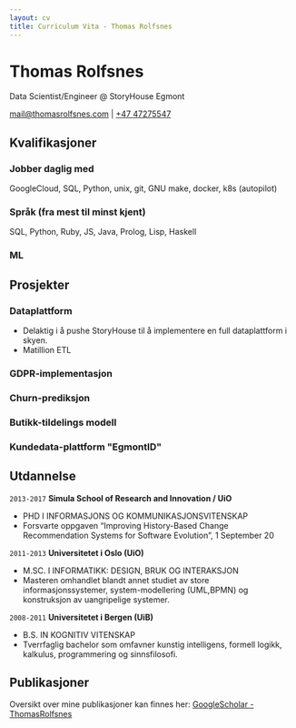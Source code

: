 ```yaml
---
layout: cv
title: Curriculum Vita - Thomas Rolfsnes
---
```

# Thomas Rolfsnes
Data Scientist/Engineer @ StoryHouse Egmont

<div id="webaddress">
<a href="mail@thomasrolfsnes.com">mail@thomasrolfsnes.com</a>
  | <a href="tel:+47 47275547">+47 47275547</a>
</div>

## Kvalifikasjoner

### Jobber daglig med
GoogleCloud, SQL, Python, unix, git, GNU make, docker, k8s (autopilot)

### Språk (fra mest til minst kjent)
SQL, Python, Ruby, JS, Java, Prolog, Lisp, Haskell

### ML

## Prosjekter

### Dataplattform

- Delaktig i å pushe StoryHouse til å implementere en full dataplattform i skyen.
- Matillion ETL

### GDPR-implementasjon

### Churn-prediksjon

### Butikk-tildelings modell


### Kundedata-plattform "EgmontID"


## Utdannelse

`2013-2017`
__Simula School of Research and Innovation / UiO__
- PHD I INFORMASJONS OG KOMMUNIKASJONSVITENSKAP
- Forsvarte oppgaven “Improving History-Based Change Recommendation Systems for Software Evolution”, 1 September 20

`2011-2013`
__Universitetet i Oslo (UiO)__
- M.SC. I INFORMATIKK: DESIGN, BRUK OG INTERAKSJON
- Masteren omhandlet blandt annet studiet av store informasjonssystemer, system-modellering (UML,BPMN) og konstruksjon av uangripelige
systemer.

`2008-2011`
__Universitetet i Bergen (UiB)__
- B.S. IN KOGNITIV VITENSKAP
- Tverrfaglig bachelor som omfavner kunstig intelligens, formell logikk, kalkulus, programmering og sinnsfilosofi.



## Publikasjoner

Oversikt over mine publikasjoner kan finnes her: [GoogleScholar - ThomasRolfsnes](https://scholar.google.com/scholar?hl=en&as_sdt=0%2C5&q=Thomas+Rolfsnes&btnG=) 

<!-- ### Footer

Sist Oppdatert: Jan. 2023
-->

